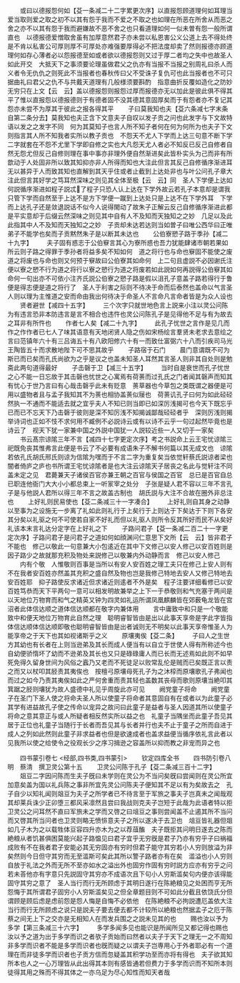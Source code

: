 <!-- { "loadSidebar": true } -->
　　或曰以德报怨何如【芟一条减二十二字累更次序】以直报怨顾道理何如耳理当爱当取则爱之取之初不以其有怨于我而不爱之不取之也如理在所恶在所舍从而恶之舍之亦不以其有怨于我而避嫌故不恶不舍之也只看道理如何一似未曽有怨一般所谓直也　以德报德爱憎取舍虽有加厚意然君子亦未尝以私恩害公义公道上去不得处终是不肯以私害公可厚则厚不可厚处亦难强要厚得必不把法度却卖了然则报德亦顾道理何如存心薄者必以怨报德至如或者欲以德报怨则又过于厚二者均之失中也故圣人如此开交　大抵天下之事须要论理虽做君父之仇亦有当报不当报之别周礼曰杀人而义者令无仇仇之则死此不当报者也春秋传曰父不受诛子复仇可也此当报者也不可只据曲礼曰君父之仇不与共戴天道理有几般様须要斟酌　指意曲折反覆如造化之防妙无穷只在上文【云　云】盖以德报怨则报怨过厚而报德亦无以加此是彼此俱不得其平了惟以直报怨以德报德则于有德者固不没其德其意固厚矣而于有怨者亦不复记其怨亦未尝不为厚其于彼此之报各得其平
　　子曰莫我知也夫【芟六条减七字末条自第二条分去】莫我知也夫正含下文意夫子自叹以发子贡之问也此发字与下文故特语以发之之发字不同　何为其莫知子也言人所不知子者何在何为何所为也夫子下文则指言其人所不知我者实所以教子贡也　不怨天不尤人下学而上达三句意不断下学二字就套在不怨不尤里下学即自修之实也大凡怨天尤人者必不知反已反己自修者自然无怨尤但反己自修则理在事中事亦非理外便自然渐进矣此皆朴实头为己而非有所歆动于人处固非所以致其知抑亦非人所得而知也大注此但言其反己自修循序渐进耳无以甚异于人而致其知也直解到其天乎住或者止截到上达处非也与叶公问孔子章大注此但言其好学之笃耳然深味之则见其全体至极【云　云】同　圣人下学便上达如何説循序渐进如程子説忒了程子只恐人认上达在下学外故云若孔子本意却是谓我只管下学而自然至于上达不是方下学便一蹴到上达处只是上达不在下学外耳　下学而上达孔子还是敛退説话不似今人说得閙动了故朱子正解云反己自修循序渐进此都是平实意却于后缀云然深味之则见其中自有人不及知而天独知之之妙　几足以及此此指其中人不及知而天独知之之妙　子贡却未达若达则当如曽子曰唯公西华曰正唯弟子不能学也矣而子贡黙然朱子是以断其未达也
　　公伯寮愬子路于季孙【减二十九字】
　　夫子固有惑志于公伯竂言其心为寮所惑也吾力犹能肆诸市朝若果如所云则子路之得罪于季孙者将益多矣不知如何　道之将行也与命也竂固不能使之废道之将废也与命也则又何预于竂故曰公伯寮其如命何　上二句且虚説不必因谢氏注便以寮之愬不行为道之将行以寮之愬行为道之将废若如此説如何再説得公伯竂其如命何一句出亦不可依小注齐氏説公伯寮之愬子路是假以沮孔子意盖子路若得行于鲁便是得志便是道之将行了　圣人于利害之际则不待决于命而后泰然也盖命以气言圣人则以理为主惟道之安而命由我出何待决于命圣人不言命凡言命者皆是为众人设也
　　贤者避世【减四十五字】
　　三个次字只就世地色言上説来小注以灵公问陈为有违言恐非本防违言是言不相合也违忤也灵公问陈孔子是见得他不足与有为故去之耳非有所忤也
　　作者七人矣【减二十九字】
　　此孔子忧世之言作是见几而作之作作者已七人了味其语意有天地闭贤人隐之伤如宋杨绘言羣贤未老求去意绘之言曰范镇年六十有三吕诲五十有八欧阳修六十有一而致仕富弼六十八而引疾司马光王陶皆五十而求散地陛下可不思其故乎
　　子路宿于石门
　　晨门意谓既不可为斯已而已矣而孔氏尚欲为之乎是议之也盖未知圣人耳然其言圣人则非其自处则是勉斋此两句道得最好
　　子击磬于卫【减三十五字】
　　当时自是衰世而孔子忧世之心不能一日忘故于其击磬也忧世之心寓焉有荷蒉而过孔氏之门者闻其磬声而知其有忧心于世乃言曰有心哉击磬乎此未有贬意　蒉草器也今草包之类既谓之器便是可用以盛物者且与孟子我知其不为蒉也相协盖蒉似屦也　荷蒉讥孔子曰何为如此硁硁然执一不通而不能适去就之宜乎夫人不知已则当即已如深厉浅揭可也今天下既忘乎已而已不忘天下乃击磬于彼则是深不知厉浅不知揭诚鄙哉硁硁者乎　深则厉浅则揭举诗词也正如不忮不求何用不臧例不必説诗云或有以诗不云乎一句过起然毕竟也是诗云了　视天下犹一家兼中国之外説中国犹一人説较近些一人又切于一家矣
　　书云髙宗谅隂三年不言【减四十七字更定次序】考之书説命上云王宅忧谅隂三祀既免丧其惟弗言此便是书云了不必要有成语朱子不解书何篇以其无成文也　谅隂若依孔氏胡氏邢氏则谅为信隂为嘿而于不言二字为重复矣当依觉轩蔡氏説谅者梁也闇者倚庐之庐也书所谓王宅忧谅隂者是也大注云谅隂天子居丧之名此与觉轩注不同盖未定之见　君薨兼天子诸侯百官亦兼王朝之百官与侯国之百官　总已是百官自总已职连他衙门大大小小都总束上一听冡宰之处分　子张是疑人君不容以三年不言孔子是与他説人君所以得三年不言之故盖古制也　胡氏説与大注不合故在圈外非总注也
　　上好礼则民易使也【芟二条减三十一字凑合】
　　上好礼则自其身之动静以至事为之设施无一步离了礼如此则礼行于上矣行于上则达于下矣达于下则下各安其分矣以礼驱之何不可使若自家不好礼而但以礼驱人则所令反其所好而民不从矣好礼该本末言礼达分定字在上好礼之下
　　子路问君子【芟一条减二百二十一字更定次序】子路问君子是问君子之道如何如顔渊问仁意思下文所【云　云】皆非君子不能也　修己以敬此一句意兼大小包逺近在其中下文修己以安人修己以安百姓则是因子路少之故就那充积及物处来説修己以敬兼内外动静而言　修己以安人修己
　　内有个敬　人惟敬则百事是当所以有安人安百姓之理工夫只在修己上安人则有不在我者安百姓亦然盖其充积之盛自然及物也岂是我修己特地去安人又修己特地去安百姓耶　抑子路使反求诸近但求诸近则逺者不外是矣　程子注要详细看修已以安百姓笃恭而天下平两句一意可以相发明故兼举之上下一于恭敬则和气充塞于两间是以天地位万物育而和气之精英又钟为四灵如礼运所谓凤凰麒麟皆在郊薮龟龙皆在宫沼者此体信达顺之道体信达顺都在敬字内兼体用
　　言中庸致中和只是一个敬能致中和便天地位万物育此自然之理　聪明睿智皆由是出以此事天享帝是字此字皆指体信达顺体信达顺即敬也聪明睿智皆由是出者诚则无不明矣以此事天享帝惟圣人为能享帝之于天下也其如视诸斯乎之义
　　原壤夷俟【芟二条】
　　子曰人之生世方其幼也有长者在上则当逊弟及其长而成人便当有以自立于世使人得有所称述今也自幼便骄惰坏了幼而不逊弟及其长也又只是碌碌庸人而已长而无述焉如此则不如早死免得久留身世间为风俗之蠧乃又老而不死徒足以败常乱伦是贼而已矣既正言以责之而又以杖叩其胫责其夷俟也　按檀弓原壤母死孔子为之沐椁而原壤歌孔子弗闻也而过之如今乃责其夷俟如此之严何舍重而责其轻也盖数其丧母而歌则原壤当絶叩其箕踞之胫则壤犹为故人盛德中礼见乎周旋此亦可见
　　阙党童子将命
　　阙党童子在圣门下圣人使之将命夫圣人所以使童子将命者其意固自有在或者以为此童子必其学有进益故孔子使之传命以宠异之故问曰此童子是益者与圣人因道其所以使童子将命之意其意正与或人所疑者相反然实所以益之也　礼童子当隅坐而此童子吾见其居于正位也礼童子当随行于长者而吾见其与长者并行也夫不止于童子之所而自进于成人之列如此然则此童子非求益者也但是欲速成者也盖求益便当循序依礼言此者以见我所以使之给使令之役观长少之序习揖逊之容盖所以抑而教之非宠而异之也












　　四书蒙引卷七
<经部,四书类,四书蒙引>
　　钦定四库全书
　　四书防引卷八　　　　　　明　蔡清　撰卫灵公第十五
　　卫灵公问陈于孔子【芟二条减三百十二字】
　　爼豆二字因问陈而生夫子旣曰未学则在灵公为不当问矣旣曰尝闻则在灵公所宜加意矣盖为国以礼兵陈之事非所宜先灵公问陈夫子便知其不足以有为矣故去之　孔子自少以知礼闻则爼豆为夫子之所学者已不待言至于军旅之事夫子岂真未之闻哉观其却莱兵诛少正卯堕三都风采凛然且尝曰我战则克夫子岂短于此哉为此语者特以拒卫灵公之问耳然不直曰军旅未之学而又啓之曰俎豆之事则尝闻盖不止遏其所不当问而又啓其所当问者也卫灵则略无愤悱意夫子之所以遂决于去卫也　俎豆皆礼器但爼如几子木为之以载牲体豆容四升亦木为之以荐葅醢　夫子既拒其问明日遂去之陈而絶粮从者饥甚俱困莫能兴起子路愠见曰君子宜乎无穷旣是君子乃亦有穷乎子曰祸福成败有不在我者君子安能必其无穷固亦有穷时但君子能守其穷若小人穷则放溢为非矣然则今日但守其穷而无至滥斯可矣此其所以警子路者亦有在矣　滥溢也小人穷则自放于礼法之外而无所不至亦如水之溢出外也固穷作固有穷时説方应亦有穷乎之问若未荅他亦有字意只先説固守其穷亦不成语次且下句小人穷斯滥矣句内便亦该得能固守其穷之意了　圣人当行而行无所顾虑于其明日遂行在陈絶粮见之处困而亨无所怨悔于其所谓君子固穷小人穷斯滥矣见之但全章题目则不可如此分截且依饶氏分但谓顾是顾后虑是虑前怨是怨人悔是自悔不必依他　在陈絶粮不必拘説遭厄盖依大注当行而行无所顾虑之说只是説夫子要去便去都不计较所以絶粮也然据孟子之厄于陈蔡之间无上下之交亦是无相知人在而发兵围之之説未见其的也
　　赐也汝以予为多学【第三条减三十六字】
　　多学多闻多见也能识是所闻所见又都记得也赐也汝以予之道为出于多学而识之者欤子贡始而曰然者以夫子于天下之理无一之不周知非多学而识者不能是多学而识者也旣而疑之以谓夫子岂専用心于外者耶必有一个道理在而非徒多学而识者也子贡方信而忽疑盖其积学功至而亦将有得也　夫子欲其知所本也人之一心万理皆从此出得其本则有感皆通若但费力于多学而识而不知所本则徒得其用之殊而不得其体之一亦乌足为尽心知性而知天者哉

